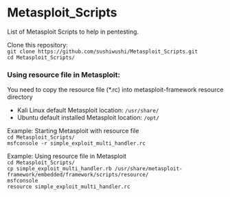 # Metasploit_Scripts
List of Metasploit Scripts to help in pentesting.
  
Clone this repository:  
`git clone https://github.com/sushiwushi/Metasploit_Scripts.git`     
`cd Metasploit_Scripts/`
  
### Using resource file in Metasploit:  
You need to copy the resource file (*.rc) into metasploit-framework resource directory
- Kali Linux default Metasploit location: `/usr/share/`  
- Ubuntu default installed Metasploit location: `/opt/`  
   
Example: Starting Metasploit with resource file  
`cd Metasploit_Scripts/`  
`msfconsole -r simple_exploit_multi_handler.rc`  
  
Example: Using resource file in Metasploit  
`cd Metasploit_Scripts/`  
`cp simple_exploit_multi_handler.rb /usr/share/metasploit-framework/embedded/framework/scripts/resource/`   
`msfconsole`  
`resource simple_exploit_multi_handler.rc`  
